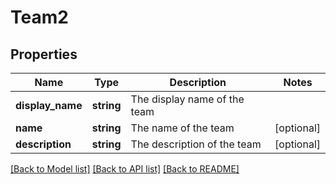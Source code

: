 # Team2

## Properties
Name | Type | Description | Notes
------------ | ------------- | ------------- | -------------
**display_name** | **string** | The display name of the team | 
**name** | **string** | The name of the team | [optional] 
**description** | **string** | The description of the team | [optional] 

[[Back to Model list]](../README.md#documentation-for-models) [[Back to API list]](../README.md#documentation-for-api-endpoints) [[Back to README]](../README.md)


